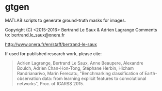 # gtgen

MATLAB scripts to generate ground-truth masks for images.

Copyright (C) <2015-2016> Bertrand Le Saux & Adrien Lagrange
Comments to: bertrand.le_saux@onera.fr

http://www.onera.fr/en/staff/bertrand-le-saux

If used for published research work, please cite:
> Adrien Lagrange, Bertrand Le Saux, Anne Beaupere, Alexandre Boulch, 
> Adrien Chan-Hon-Tong, Stéphane Herbin, Hicham Randrianarivo, Marin
> Ferecatu, "Benchmarking classification of Earth-observation data: 
> from learning explicit features to convolutional networks", Proc. of
> IGARSS 2015.

